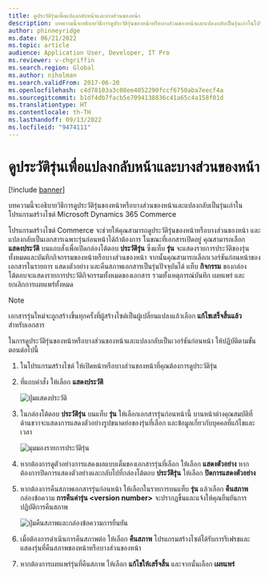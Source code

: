 ```yaml
---
title: ดูประวัติรุ่นเพื่อแปลงกลับหน้าและบางส่วนของหน้า
description: บทความนี้จะอธิบายวิธีการดูประวัติรุ่นของหน้าหรือบางส่วนของหน้าและแปลงกลับเป็นรุ่นเก่าในโปรแกรมสร้างไซต์ Microsoft Dynamics 365 Commerce
author: phinneyridge
ms.date: 06/21/2022
ms.topic: article
audience: Application User, Developer, IT Pro
ms.reviewer: v-chgriffin
ms.search.region: Global
ms.author: niholman
ms.search.validFrom: 2017-06-20
ms.openlocfilehash: c4d78103a3c08ee4052290fccf6750aba7eecf4a
ms.sourcegitcommit: b1df4db7facb5e7094138836c41a65c4a158f01d
ms.translationtype: HT
ms.contentlocale: th-TH
ms.lasthandoff: 09/13/2022
ms.locfileid: "9474111"
---
```

# <a name="view-version-history-to-revert-pages-and-fragments"></a>ดูประวัติรุ่นเพื่อแปลงกลับหน้าและบางส่วนของหน้า

[!include [banner](includes/banner.md)]

บทความนี้จะอธิบายวิธีการดูประวัติรุ่นของหน้าหรือบางส่วนของหน้าและแปลงกลับเป็นรุ่นเก่าในโปรแกรมสร้างไซต์ Microsoft Dynamics 365 Commerce

โปรแกรมสร้างไซต์ Commerce จะช่วยให้คุณสามารถดูประวัติรุ่นของหน้าหรือบางส่วนของหน้า และแปลงกลับเป็นเอกสารเฉพาะรุ่นก่อนหน้าได้ถ้าต้องการ ในขณะที่เอกสารเปิดอยู่ คุณสามารถเลือก **แสดงประวัติ** บนแถบสั่งเพื่อเปิดกล่องโต้ตอบ **ประวัติรุ่น** ซึ่งแท็บ **รุ่น** จะแสดงรายการประวัติของรุ่นทั้งหมดและบันทึกกิจกรรมของหน้าหรือบางส่วนของหน้า จากนั้นคุณสามารถเลือกเวอร์ชันก่อนหน้าของเอกสารในรายการ แสดงตัวอย่าง และคืนสภาพเอกสารเป็นรุ่นปัจจุบันได้ แท็บ **กิจกรรม** ของกล่องโต้ตอบจะแสดงรายการประวัติกิจกรรมทั้งหมดของเอกสาร รวมทั้งเหตุการณ์บันทึก เผยแพร่ และยกเลิกการเผยแพร่ทั้งหมด

> [!NOTE]
> เอกสารรุ่นใหม่จะถูกสร้างขึ้นทุกครั้งที่ผู้สร้างไซต์เป็นผู้เปลี่ยนแปลงแล้วเลือก **แก้ไขเสร็จสิ้นแล้ว** สำหรับเอกสาร 

ในการดูประวัติรุ่นของหน้าหรือบางส่วนของหน้าและแปลงกลับเป็นเวอร์ชันก่อนหน้า ให้ปฏิบัติตามขั้นตอนต่อไปนี้

1. ในโปรแกรมสร้างไซต์ ให้เปิดหน้าหรือบางส่วนของหน้าที่คุณต้องการดูประวัติรุ่น
1. ที่แถบคำสั่ง ให้เลือก **แสดงประวัติ**

    ![ปุ่มแสดงประวัติ](./media/version-history-1.png)

1. ในกล่องโต้ตอบ **ประวัติรุ่น** บนแท็บ **รุ่น** ให้เลือกเอกสารรุ่นก่อนหน้านี้ บานหน้าต่างคุณสมบัติที่ด้านขวาจะแสดงการแสดงตัวอย่างรูปขนาดย่อของรุ่นที่เลือก และข้อมูลเกี่ยวกับบุคคลที่แก้ไขและเวลา

    ![มุมมองรายการประวัติรุ่น](./media/version-history-2.png)

1. หากต้องการดูตัวอย่างการแสดงผลแบบเต็มของเอกสารรุ่นที่เลือก ให้เลือก **แสดงตัวอย่าง** หากต้องการปิดการแสดงตัวอย่างและกลับไปที่กล่องโต้ตอบ **ประวัติรุ่น** ให้เลือก **ปิดการแสดงตัวอย่าง**
1. หากต้องการคืนสภาพเอกสารรุ่นก่อนหน้า ให้เลือกในรายการบนแท็บ **รุ่น** แล้วเลือก **คืนสภาพ** กล่องข้อความ **การคืนค่ารุ่น \<version number\>** จะปรากฏขึ้นและแจ้งให้คุณยืนยันการปฏิบัติการคืนสภาพ 

    ![ปุ่มคืนสภาพและกล่องข้อความการยืนยัน](./media/version-history-3.png)

1. เมื่อต้องการดําเนินการคืนสภาพต่อ ให้เลือก **คืนสภาพ** โปรแกรมสร้างไซต์ได้รับการรีเฟรชและแสดงรุ่นที่คืนสภาพของหน้าหรือบางส่วนของหน้า
1. หากต้องการเผยแพร่รุ่นที่คืนสภาพ ให้เลือก **แก้ไขให้เสร็จสิ้น** และจากนั้นเลือก **เผยแพร่**
